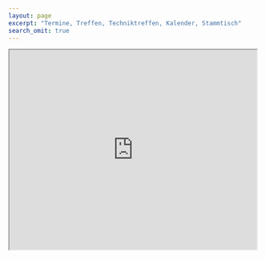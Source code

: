 ```yaml
---
layout: page
excerpt: "Termine, Treffen, Techniktreffen, Kalender, Stammtisch"
search_omit: true
---
```


<iframe title="" src="https://calendar.google.com/calendar/embed?src=hc6l1amasg2o37bm61q4ojnfsk%40group.calendar.google.com&amp;ctz=Europe/Berlin" style="width:98%; height:400px"></iframe>

